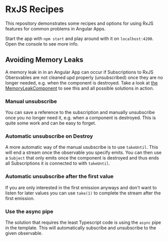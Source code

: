 # RxJS Recipes
This repository demonstrates some recipes and options for using RxJS features for common problems in Angular Apps.

Start the app with `npm start` and play around with it on `localhost:4200`. Open the console to see more info.

## Avoiding Memory Leaks
A memory leak in  in an Angular App can occur if Subscriptions to RxJS Obersvables are not cleaned upd properly (unsubscribed) once they are no longer needed, e.g. when the component is destroyed. Take a look at [the MemoryLeakComponent](src/app/components/memory-leak/memory-leak.component.ts) to see this and all possible solutions in action.

### Manual unsubscribe
You can save a reference to the subscription and manually unsubscribe once you no longer need it, e.g. when a component is destroyed. This is quite some work and can be easy to forget.

### Automatic unsubscribe on Destroy
A more automatic way of the manual usubscribe is to use `takeUntil`. This will end a stream once the observable you specify emits. You can then use a `Subject` that only emits once the component is destroyed and thus ends all Subscriptions it is connected to with `takeUntil`.

### Automatic unsubscribe after the first value
If you are only interested in the first emission anyways and don't want to listen for later values you can use `take(1)` to complete the stream after the first emission. 

### Use the async pipe
The solution that requires the least Typescript code is using the `async` pipe in the template. This will automatically subscribe and unsubscribe to the given observable. 
